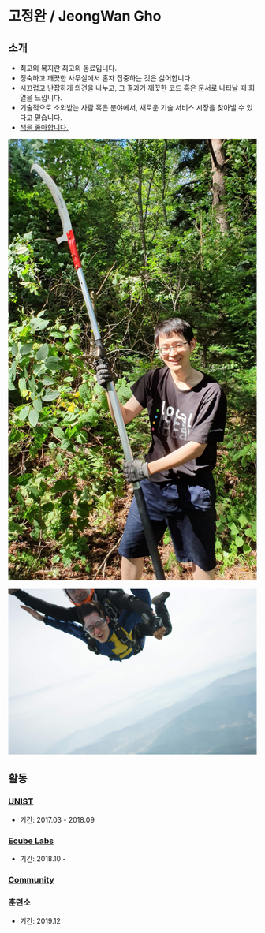 # 고정완 / JeongWan Gho

## 소개

- 최고의 복지란 최고의 동료입니다.
- 정숙하고 깨끗한 사무실에서 혼자 집중하는 것은 싫어합니다.
- 시끄럽고 난잡하게 의견을 나누고, 그 결과가 깨끗한 코드 혹은 문서로 나타날 때 희열을 느낍니다.
- 기술적으로 소외받는 사람 혹은 분야에서, 새로운 기술 서비스 시장을 찾아낼 수 있다고 믿습니다.
- [책을 좋아합니다.](./book)

![mountain](./img/mountain.jpeg)

![sky](./img/sky.jpeg)

## 활동

### [UNIST](./unist)

- 기간: 2017.03 - 2018.09

### [Ecube Labs](./ecubelabs)

- 기간: 2018.10 -

### [Community](./community)

### 훈련소

- 기간: 2019.12
